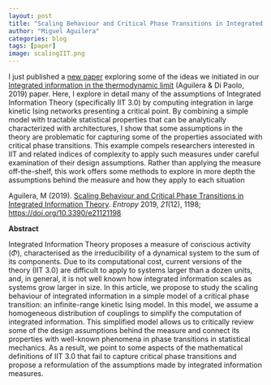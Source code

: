 ```yaml
---
layout: post
title: "Scaling Behaviour and Critical Phase Transitions in Integrated Information Theory"
author: "Miguel Aguilera"
categories: blog
tags: [paper]
image: scalingIIT.png
---
```


I just published a [new paper](https://www.mdpi.com/1099-4300/21/12/1198) exploring some of the ideas we initiated in our [Integrated information in the thermodynamic limit](https://doi.org/10.1016/j.neunet.2019.03.001) (Aguilera & Di Paolo, 2019) paper. Here, I  explore in detail many of the assumptions of Integrated Information Theory (specifically IIT 3.0) by computing integration in large kinetic Ising networks presenting a critical point. By combining a simple model with tractable statistical properties that can be analytically characterized with architectures, I show that some assumptions in the theory are problematic for capturing some of the properties associated with critical phase transitions. This example compels researchers interested in IIT and related indices of complexity to apply such measures under careful examination of their design assumptions. Rather than applying the measure off-the-shelf, this work offers some methods to explore in more depth the assumptions behind the measure and how they apply to each situation 

Aguilera, M (2019). [Scaling Behaviour and Critical Phase Transitions in Integrated Information Theory](https://www.mdpi.com/1099-4300/21/12/1198). _Entropy_ 2019, _21_(12), 1198; https://doi.org/10.3390/e21121198

**Abstract**

Integrated Information Theory proposes a measure of conscious activity ($\Phi$), characterised as the irreducibility of a dynamical system to the sum of its components. Due to its computational cost, current versions of the theory (IIT 3.0) are difficult to apply to systems larger than a dozen units, and, in general, it is not well known how integrated information scales as systems grow larger in size. In this article, we propose to study the scaling behaviour of integrated information in a simple model of a critical phase transition: an infinite-range kinetic Ising model. In this model, we assume a homogeneous distribution of couplings to simplify the computation of integrated information. This simplified model allows us to critically review some of the design assumptions behind the measure and connect its properties with well-known phenomena in phase transitions in statistical mechanics. As a result, we point to some aspects of the mathematical definitions of IIT 3.0 that fail to capture critical phase transitions and propose a reformulation of the assumptions made by integrated information measures.
